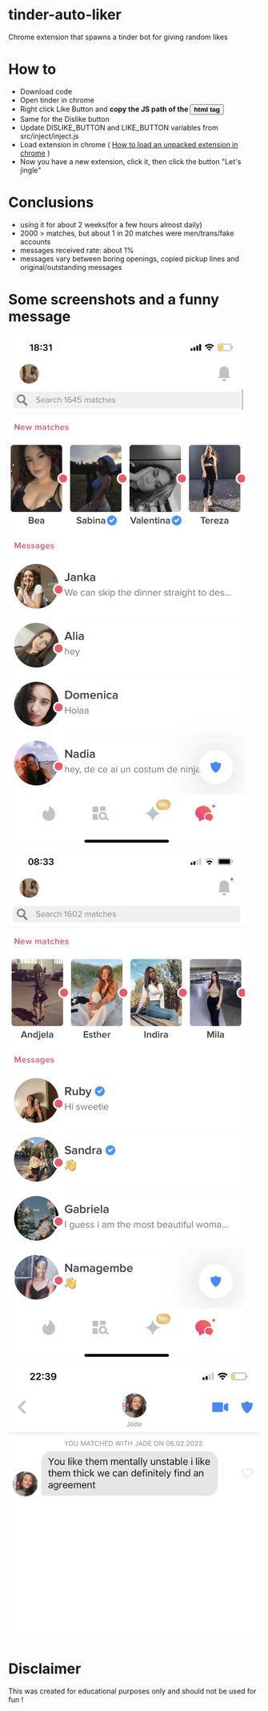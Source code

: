 # tinder-auto-liker
Chrome extension that spawns a tinder bot for giving random likes

# How to 

* Download code
* Open tinder in chrome
* Right click Like Button and **copy the JS path of the <button> html tag**
* Same for the Dislike button
* Update DISLIKE_BUTTON and LIKE_BUTTON variables from src/inject/inject.js
* Load extension in chrome ( [How to load an unpacked extension in chrome](https://webkul.com/blog/how-to-install-the-unpacked-extension-in-chrome/) )
* Now you have a new extension, click it, then click the button "Let's jingle"

# Conclusions

* using it for about 2 weeks(for a few hours almost daily)
* 2000 > matches, but about 1 in 20 matches were men/trans/fake accounts
* messages received rate: about 1%
* messages vary between boring openings, copied pickup lines and original/outstanding messages

# Some screenshots and a funny message

![Screeenshot-1](https://github.com/schesa/tinder-auto-liker/blob/main/tinder-1.jpg)
![Screeenshot-2](https://github.com/schesa/tinder-auto-liker/blob/main/tinder-2.jpg)
![Funny-message-1](https://github.com/schesa/tinder-auto-liker/blob/main/tinder-3.jpg)

# Disclaimer

This was created for educational purposes only and should not be used for fun !
